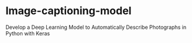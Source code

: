 # Image-captioning-model
Develop a Deep Learning Model to Automatically Describe Photographs in Python with Keras

